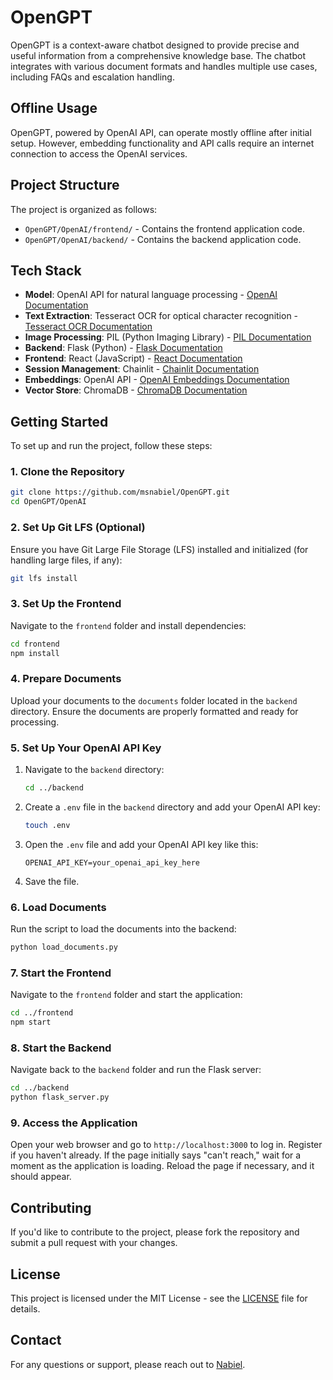 # OpenGPT

OpenGPT is a context-aware chatbot designed to provide precise and useful information from a comprehensive knowledge base. The chatbot integrates with various document formats and handles multiple use cases, including FAQs and escalation handling.

## Offline Usage

OpenGPT, powered by OpenAI API, can operate mostly offline after initial setup. However, embedding functionality and API calls require an internet connection to access the OpenAI services.

## Project Structure

The project is organized as follows:

- `OpenGPT/OpenAI/frontend/` - Contains the frontend application code.
- `OpenGPT/OpenAI/backend/` - Contains the backend application code.

## Tech Stack

- **Model**: OpenAI API for natural language processing - [OpenAI Documentation](https://beta.openai.com/docs/)
- **Text Extraction**: Tesseract OCR for optical character recognition - [Tesseract OCR Documentation](https://github.com/tesseract-ocr/tesseract)
- **Image Processing**: PIL (Python Imaging Library) - [PIL Documentation](https://pillow.readthedocs.io/en/stable/)
- **Backend**: Flask (Python) - [Flask Documentation](https://flask.palletsprojects.com/en/latest/)
- **Frontend**: React (JavaScript) - [React Documentation](https://reactjs.org/docs/getting-started.html)
- **Session Management**: Chainlit - [Chainlit Documentation](https://docs.chainlit.io/)
- **Embeddings**: OpenAI API - [OpenAI Embeddings Documentation](https://beta.openai.com/docs/)
- **Vector Store**: ChromaDB - [ChromaDB Documentation](https://docs.trychroma.com/)

## Getting Started

To set up and run the project, follow these steps:

### 1. Clone the Repository

```bash
git clone https://github.com/msnabiel/OpenGPT.git
cd OpenGPT/OpenAI
```

### 2. Set Up Git LFS (Optional)

Ensure you have Git Large File Storage (LFS) installed and initialized (for handling large files, if any):

```bash
git lfs install
```

### 3. Set Up the Frontend

Navigate to the `frontend` folder and install dependencies:

```bash
cd frontend
npm install
```

### 4. Prepare Documents

Upload your documents to the `documents` folder located in the `backend` directory. Ensure the documents are properly formatted and ready for processing.

### 5. Set Up Your OpenAI API Key

1. Navigate to the `backend` directory:

   ```bash
   cd ../backend
   ```

2. Create a `.env` file in the `backend` directory and add your OpenAI API key:

   ```bash
   touch .env
   ```

3. Open the `.env` file and add your OpenAI API key like this:

   ```plaintext
   OPENAI_API_KEY=your_openai_api_key_here
   ```

4. Save the file.

### 6. Load Documents

Run the script to load the documents into the backend:

```bash
python load_documents.py
```

### 7. Start the Frontend

Navigate to the `frontend` folder and start the application:

```bash
cd ../frontend
npm start
```

### 8. Start the Backend

Navigate back to the `backend` folder and run the Flask server:

```bash
cd ../backend
python flask_server.py
```

### 9. Access the Application

Open your web browser and go to `http://localhost:3000` to log in. Register if you haven't already. If the page initially says "can't reach," wait for a moment as the application is loading. Reload the page if necessary, and it should appear.

## Contributing

If you'd like to contribute to the project, please fork the repository and submit a pull request with your changes.

## License

This project is licensed under the MIT License - see the [LICENSE](LICENSE) file for details.

## Contact

For any questions or support, please reach out to [Nabiel](mailto:msyednabiel@gmail.com).
